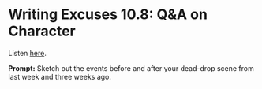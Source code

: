 # Writing Excuses 10.8: Q&A on Character 

Listen [here](http://www.writingexcuses.com/2015/02/22/writing-excuses-10-8-qa-on-character/). 

**Prompt:** Sketch out the events before and after your dead-drop scene from last week and three weeks ago.